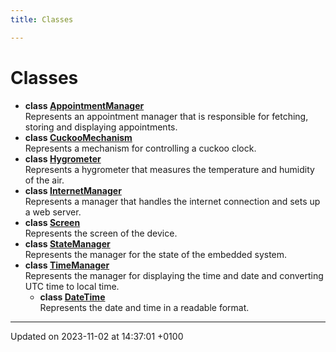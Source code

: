 ```yaml
---
title: Classes

---
```


# Classes




* **class [AppointmentManager](/2023-2024-semester-1/individual-project/iot-koulenf/embedded/class_appointment_manager/)** <br>Represents an appointment manager that is responsible for fetching, storing and displaying appointments. 
* **class [CuckooMechanism](/2023-2024-semester-1/individual-project/iot-koulenf/embedded/class_cuckoo_mechanism/)** <br>Represents a mechanism for controlling a cuckoo clock. 
* **class [Hygrometer](/2023-2024-semester-1/individual-project/iot-koulenf/embedded/class_hygrometer/)** <br>Represents a hygrometer that measures the temperature and humidity of the air. 
* **class [InternetManager](/2023-2024-semester-1/individual-project/iot-koulenf/embedded/class_internet_manager/)** <br>Represents a manager that handles the internet connection and sets up a web server. 
* **class [Screen](/2023-2024-semester-1/individual-project/iot-koulenf/embedded/class_screen/)** <br>Represents the screen of the device. 
* **class [StateManager](/2023-2024-semester-1/individual-project/iot-koulenf/embedded/class_state_manager/)** <br>Represents the manager for the state of the embedded system. 
* **class [TimeManager](/2023-2024-semester-1/individual-project/iot-koulenf/embedded/class_time_manager/)** <br>Represents the manager for displaying the time and date and converting UTC time to local time. 
    * **class [DateTime](/2023-2024-semester-1/individual-project/iot-koulenf/embedded/class_time_manager_1_1_date_time/)** <br>Represents the date and time in a readable format. 



-------------------------------

Updated on 2023-11-02 at 14:37:01 +0100

